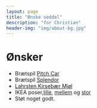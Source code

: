 ```yaml
---
layout: page
title: "Ønske seddel"
description: "for Christian"
header-img: "img/about-bg.jpg"
---
```

# Ønsker

 * Brætspil [Pitch Car](https://www.hyggeonkel.dk/produkt/pitch-car)
 * Brætspil [Splendor](https://www.hyggeonkel.dk/produkt/splendor-dansk)
 * [Lahrsten Kirsebær Mjøl](https://www.lahrsten.dk/produkter/12kirsebaermjod.html)
 * IKEA poser,[lille](https://www.ikea.com/dk/da/catalog/products/20339284/), [mellem](https://www.ikea.com/dk/da/catalog/products/50342237/) og [stor](https://www.ikea.com/dk/da/catalog/products/80339281/)
 * Støt noget godt.
 


